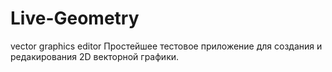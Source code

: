 # Live-Geometry
vector graphics editor
Простейшее тестовое приложение для создания и редакирования 2D векторной графики.
